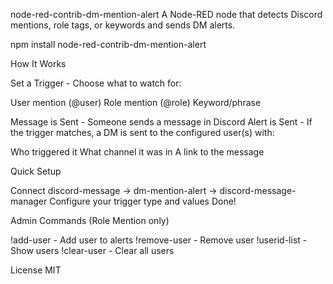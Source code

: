 node-red-contrib-dm-mention-alert
A Node-RED node that detects Discord mentions, role tags, or keywords and sends DM alerts.

npm install node-red-contrib-dm-mention-alert



How It Works

Set a Trigger - Choose what to watch for:

User mention (@user)
Role mention (@role)
Keyword/phrase


Message is Sent - Someone sends a message in Discord
Alert is Sent - If the trigger matches, a DM is sent to the configured user(s) with:

Who triggered it
What channel it was in
A link to the message



Quick Setup

Connect discord-message → dm-mention-alert → discord-message-manager
Configure your trigger type and values
Done!

Admin Commands (Role Mention only)

!add-user <userID> - Add user to alerts
!remove-user <userID> - Remove user
!userid-list - Show users
!clear-user - Clear all users

License
MIT